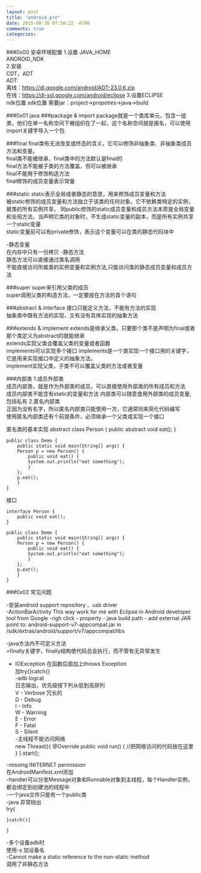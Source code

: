 ```yaml
---
layout: post
title: "android_pre"
date: 2015-08-30 07:50:22 -0700
comments: true
categories: 
---
```

###0x00 安卓环境配置
1.设置
JAVA_HOME  
ANDROID_NDK  
2.安装  
CDT，ADT  
ADT:  
离线：https://dl.google.com/android/ADT-23.0.6.zip  
在线：https://dl-ssl.google.com/android/eclipse
3.设置ECLIPSE  
ndk位置
sdk位置
需要jar：project->propoties->java->build

###0x01 java
###package & import
package就是一个类库单元，包含一组类，他们在单一名称空间下被组织在了一起，这个名称空间就是报名，可以使用import关键字导入一个包


###final
final类有无法改变或终态的含义，它可以修饰非抽象类、非抽象类成员方法和变量。  
final类不能被继承，final类中的方法默认是final的  
final方法不能被子类的方法覆盖，但可以被继承  
final不能用于修饰构造方法  
final修饰的成员变量表示常量

###static
static表示全局或者静态的意思，用来修饰成员变量和方法  
被static修饰的成员变量和方法独立于该类的任何对象。它不依赖类特定的实例，被类的所有实例共享。
同public修饰的static成员变量和成员方法本质是全局变量和全局方法，当声明它类的对象时，不生成static变量的副本，而是所有实例共享一个static变量  
static变量前可以有private修饰，表示这个变量可以在类的静态代码块中

-静态变量   
在内存中只有一份拷贝
-静态方法  
静态方法可以直接通过类名调用  
不能直接访问所属类的实例变量和实例方法,只能访问类的静态成员变量和成员方法  

###super
super来引用父类的成员  
super调用父类的构造方法，一定要放在方法的首个语句


###abstract & interface
接口只能定义方法，不能有方法的实现  
抽象类中既有方法的实现，又有没有具体实现的抽象方法  




###extends & implement
extends是继承父类，只要那个类不是声明为final或者那个类定义为abstract的就能继承  
extends实现父类会覆盖父类的变量或者函数  
implements可以实现多个接口
implements是一个类实现一个接口用的关键字，它是用来实现接口中定义的抽象方法。  
implement实现父类，子类不可以覆盖父类的方法或者变量  

###内部类
1.成员外部类  
成员内部类，就是作为外部类的成员，可以直接使用外部类的所有成员和方法  
成员内部类不能含有static的变量和方法
内部类可以随意食用外部类的成员变量,包括私有
2.匿名内部类  
正因为没有名字，所以匿名内部类只能使用一次，它通常同来简化代码编写  
使用匿名内部类还有个前提条件，必须继承一个父类或实现一个接口

匿名类的基本实现
	abstract class Person {
	    public abstract void eat();
	}
	 
	public class Demo {
	    public static void main(String[] args) {
		Person p = new Person() {
		    public void eat() {
			System.out.println("eat something");
		    }
		};
		p.eat();
	    }
	}

接口

	interface Person {
	    public void eat();
	}
	 
	public class Demo {
	    public static void main(String[] args) {
		Person p = new Person() {
		    public void eat() {
			System.out.println("eat something");
		    }
		};
		p.eat();
	    }
	}

###0x02 常见问题

-安装android support repository 、usb driver  
-ActionBarActivity
This way work for me with Eclipse in Android developer tool from Google -righ click - property - java build path - add external JAR  
point to: android-support-v7-appcompat.jar in /sdk/extras/android/support/v7/appcompat/libs
  

-java方法内不可定义方法  
=finally关键字，finally结构使代码总会执行，而不管有无异常发生  
- IOException  在函数后面加上throws Exception   
加try{}catch{}  
-adb logcat  
日志输出，优先级按下列从低到高排列  
V - Verbose 冗长的  
D - Debug  
I - Info  
W - Warning  
E - Error  
F - Fatal  
S - Silent   
-主线程不能访问网络  
	new Thread(){
	   @Override
	   public void run()
	   {
	   //把网络访问的代码放在这里   
	  }
	}.start();
 

-missing INITERNET permission  
在AndroidManifest.xml添加<uses-permission android:name="android.permission.INTERNET" />  
-handler可以分发Message对象和Runnable对象到主线程，每个Handler实例，都会绑定到创建池的线程中  
-一个java文件只能有一个public类   
-java 异常抛出  
	try{

	}catch(){

	}

-多个设备adb时  
使用-s 加设备名  
-Cannot make a static reference to the non-static method  
调用了非静态方法



	


